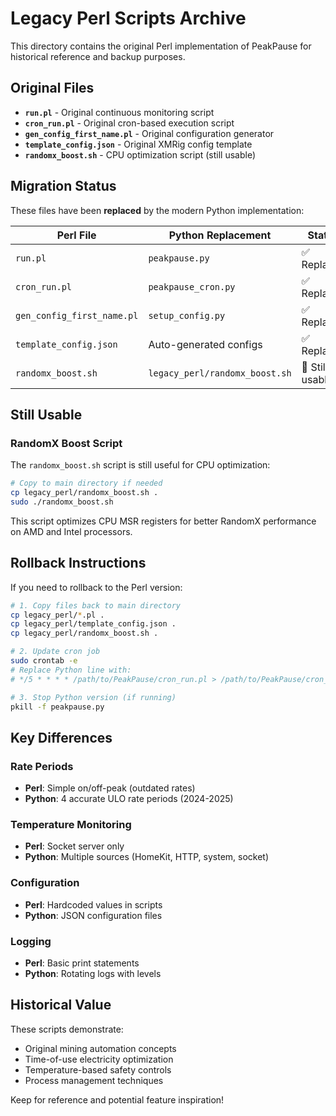 # Legacy Perl Scripts Archive

This directory contains the original Perl implementation of PeakPause for historical reference and backup purposes.

## Original Files

- **`run.pl`** - Original continuous monitoring script
- **`cron_run.pl`** - Original cron-based execution script  
- **`gen_config_first_name.pl`** - Original configuration generator
- **`template_config.json`** - Original XMRig config template
- **`randomx_boost.sh`** - CPU optimization script (still usable)

## Migration Status

These files have been **replaced** by the modern Python implementation:

| Perl File | Python Replacement | Status |
|-----------|-------------------|---------|
| `run.pl` | `peakpause.py` | ✅ Replaced |
| `cron_run.pl` | `peakpause_cron.py` | ✅ Replaced |
| `gen_config_first_name.pl` | `setup_config.py` | ✅ Replaced |
| `template_config.json` | Auto-generated configs | ✅ Replaced |
| `randomx_boost.sh` | `legacy_perl/randomx_boost.sh` | 🔄 Still usable |

## Still Usable

### RandomX Boost Script
The `randomx_boost.sh` script is still useful for CPU optimization:

```bash
# Copy to main directory if needed
cp legacy_perl/randomx_boost.sh .
sudo ./randomx_boost.sh
```

This script optimizes CPU MSR registers for better RandomX performance on AMD and Intel processors.

## Rollback Instructions

If you need to rollback to the Perl version:

```bash
# 1. Copy files back to main directory
cp legacy_perl/*.pl .
cp legacy_perl/template_config.json .
cp legacy_perl/randomx_boost.sh .

# 2. Update cron job
sudo crontab -e
# Replace Python line with:
# */5 * * * * /path/to/PeakPause/cron_run.pl > /path/to/PeakPause/cron_run.log

# 3. Stop Python version (if running)
pkill -f peakpause.py
```

## Key Differences

### Rate Periods
- **Perl**: Simple on/off-peak (outdated rates)
- **Python**: 4 accurate ULO rate periods (2024-2025)

### Temperature Monitoring  
- **Perl**: Socket server only
- **Python**: Multiple sources (HomeKit, HTTP, system, socket)

### Configuration
- **Perl**: Hardcoded values in scripts
- **Python**: JSON configuration files

### Logging
- **Perl**: Basic print statements
- **Python**: Rotating logs with levels

## Historical Value

These scripts demonstrate:
- Original mining automation concepts
- Time-of-use electricity optimization
- Temperature-based safety controls
- Process management techniques

Keep for reference and potential feature inspiration!
